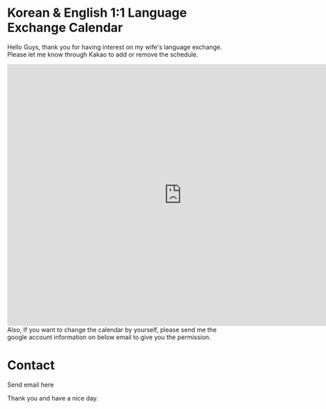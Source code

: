 # Korean & English 1:1 Language Exchange Calendar

Hello Guys, thank you for having interest on my wife's language exchange. Please let me know through Kakao to add or remove the schedule.

<iframe src="https://calendar.google.com/calendar/embed?src=lthcnq5fjpgs3up9ocm2ee0a7g%40group.calendar.google.com&ctz=America%2FChicago" style="border: 0" width="800" height="600" frameborder="0" scrolling="no"></iframe>
Also, If you want to change the calendar by yourself, please send me the google account information on below email to give you the permission.

# Contact

Send email here

Thank you and have a nice day.

